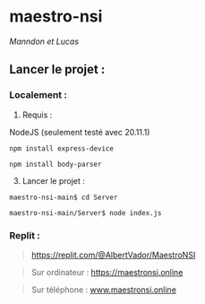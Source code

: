 # maestro-nsi
*Manndon et Lucas*


## Lancer le projet :

### Localement :
1. Requis :
   
NodeJS (seulement testé avec 20.11.1)

`npm install express-device`

`npm install body-parser`


3. Lancer le projet :
   
`maestro-nsi-main$ cd Server`

`maestro-nsi-main/Server$ node index.js`


### Replit :

> https://replit.com/@AlbertVador/MaestroNSI

> Sur ordinateur : https://maestronsi.online

> Sur téléphone : www.maestronsi.online
